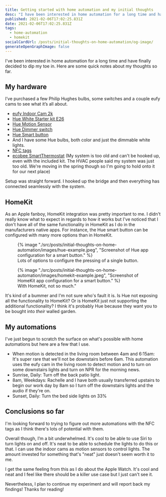 ```yaml
---
title: Getting started with home automation and my initial thoughts
desc: "I have been interested in home automation for a long time and have finally decided to dip my toe in. Here are some quick notes about my thoughts so far."
published: 2021-02-06T17:02:25.831Z
date: 2021-02-06T17:02:25.831Z
tags:
  - home-automation
  - homekit
socialCardUrl: /posts/initial-thoughts-on-home-automation/og-image/
generateOpenGraphImage: false
---
```

I've been interested in home automation for a long time and have finally decided to dip my toe in. Here are some quick notes about my thoughts so far.

## My hardware

I’ve purchased a few Philip Hughes bulbs, some switches and a couple eufy cams to see what it’s all about.

- [eufy Indoor Cam 2k](https://us.eufylife.com/products/t8400)
- [Hue White Starter kit E26](https://www.philips-hue.com/en-us/p/hue-white-starter-kit-e26/046677476922)
- [Hue Motion Sensor](https://www.philips-hue.com/en-us/p/hue-motion-sensor/046677473389)
- [Hue Dimmer switch](https://www.philips-hue.com/en-us/p/hue-dimmer-switch/046677473372)
- [Hue Smart button](https://www.philips-hue.com/en-us/p/hue-smart-button/046677553715)
- And I have some Hue bulbs, both color and just the dimmable white lights.
- [NFC tags](https://www.amazon.com/gp/product/B08GK6SPLS/ref=ppx_yo_dt_b_asin_title_o00_s00?ie=UTF8&psc=1)
- [ecobee SmartThermostat](https://www.ecobee.com/en-us/smart-thermostats/smart-wifi-thermostat-with-voice-control/) (My system is too old and can't be hooked up, even with the included kit. The HVAC people said my system was just too old. We're moving in the spring though so I'm going to hold onto it for our next place)

Setup was straight forward. I hooked up the bridge and then everything has connected seamlessly with the system.

## HomeKit

As an Apple fanboy, HomeKit integration was pretty important to me. I didn't really know what to expect in regards to how it works but I've noticed that I don't have all of the same functionality in HomeKit as I do in the manufacturers native apps. For instance, the Hue smart button can be configured with many more options than in HomeKit.

<figure>
    {% image "./src/posts/initial-thoughts-on-home-automation/images/hue-example.jpeg", "Screenshot of Hue app configuration for a smart button." %}
    <figcaption>Lots of options to configure the pressing of a single button.</figcaption>
</figure>

<figure>
    {% image "./src/posts/initial-thoughts-on-home-automation/images/homekit-example.jpeg", "Screenshot of HomeKit app configuration for a smart button." %}
    <figcaption>With HomeKit, not so much."</figcaption>
</figure>

It's kind of a bummer and I'm not sure who's fault it is. Is Hue not exposing all the functionality to HomeKit? Or is HomeKit just not supporting the additional functionality? I think it's probably Hue because they want you to be bought into *their* walled garden.

## My automations

I've just begun to scratch the surface on what's possible with home automations but here are a few that I use.

- When motion is detected in the living room between 4am and 6:15am: It's super rare that we'll not be downstairs before 6am. This automation uses the eufy cam in the living room to detect motion and to turn on some downstairs lights and turn on NPR for the morning news.
- Sunrise, Daily: Turn off the back patio light.
- 8am, Weekdays: Rachelle and I have both usually transferred upstairs to begin our work day by 8am so I turn off the downstairs lights and the audio if they're on.
- Sunset, Daily: Turn the bed side lights on 33%

## Conclusions so far

I'm looking forward to trying to figure out more automations with the NFC tags as I think there's lots of potential with them.

Overall though, I’m a bit underwhelmed. It's cool to be able to use Siri to turn lights on and off. It's neat to be able to schedule the lights to do this or that. I can use the indoor cams as motion sensors to control lights. The amount invested for something that's "neat" just doesn't seem worth it to me.

I get the same feeling from this as I do about the Apple Watch. It's cool and neat and I feel like there should be a killer use case but I just can't see it.

Nevertheless, I plan to continue my experiment and will report back my findings! Thanks for reading!
